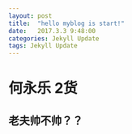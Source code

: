 ```yaml
---
layout: post
title:  "hello myblog is start!"
date:   2017.3.3 9:48:00
categories: Jekyll Update
tags: Jekyll Update
---
```

# 何永乐 2货
## 老夫帅不帅？？
